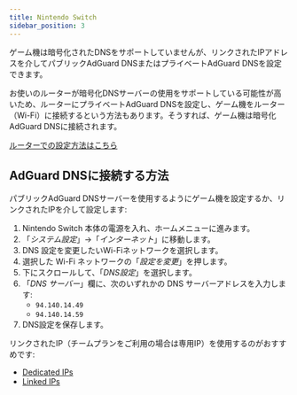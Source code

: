 ```yaml
---
title: Nintendo Switch
sidebar_position: 3
---
```


ゲーム機は暗号化されたDNSをサポートしていませんが、リンクされたIPアドレスを介してパブリックAdGuard DNSまたはプライベートAdGuard DNSを設定できます。

お使いのルーターが暗号化DNSサーバーの使用をサポートしている可能性が高いため、ルーターにプライベートAdGuard DNSを設定し、ゲーム機をルーター（Wi-Fi）に接続するという方法もあります。そうすれば、ゲーム機は暗号化AdGuard DNSに接続されます。

[ルーターでの設定方法はこちら](/private-dns/connect-devices/routers/routers.md)

## AdGuard DNSに接続する方法

パブリックAdGuard DNSサーバーを使用するようにゲーム機を設定するか、リンクされたIPを介して設定します:

1. Nintendo Switch 本体の電源を入れ、ホームメニューに進みます。
2. 「_システム設定_」→「_インターネット_」に移動します。
3. DNS 設定を変更したいWi-Fiネットワークを選択します。
4. 選択した Wi-Fi ネットワークの「_設定を変更_」を押します。
5. 下にスクロールして、「_DNS設定_」を選択します。
6. 「_DNS サーバー_」欄に、次のいずれかの DNS サーバーアドレスを入力します:
   - `94.140.14.49`
   - `94.140.14.59`
7. DNS設定を保存します。

リンクされたIP（チームプランをご利用の場合は専用IP）を使用するのがおすすめです:

- [Dedicated IPs](/private-dns/connect-devices/other-options/dedicated-ip.md)
- [Linked IPs](/private-dns/connect-devices/other-options/linked-ip.md)
